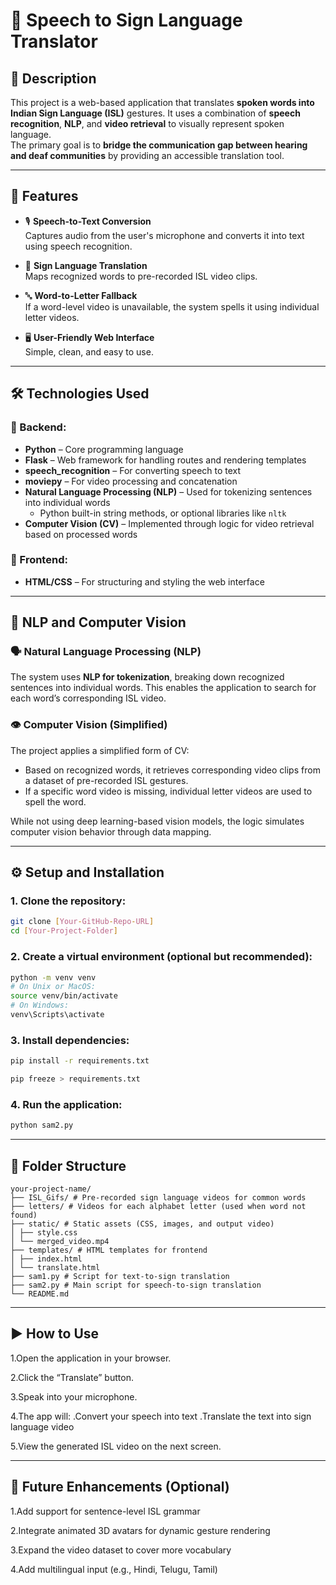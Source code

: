 # 💬 Speech to Sign Language Translator

## 📝 Description

This project is a web-based application that translates **spoken words into Indian Sign Language (ISL)** gestures. It uses a combination of **speech recognition**, **NLP**, and **video retrieval** to visually represent spoken language.  
The primary goal is to **bridge the communication gap between hearing and deaf communities** by providing an accessible translation tool.

---

## 🚀 Features

- 🎙️ **Speech-to-Text Conversion**  
  Captures audio from the user's microphone and converts it into text using speech recognition.

- 🧠 **Sign Language Translation**  
  Maps recognized words to pre-recorded ISL video clips.

- 🔤 **Word-to-Letter Fallback**  
  If a word-level video is unavailable, the system spells it using individual letter videos.

- 🖥️ **User-Friendly Web Interface**  
  Simple, clean, and easy to use.

---

## 🛠️ Technologies Used

### 🔧 Backend:
- **Python** – Core programming language
- **Flask** – Web framework for handling routes and rendering templates
- **speech_recognition** – For converting speech to text
- **moviepy** – For video processing and concatenation
- **Natural Language Processing (NLP)** – Used for tokenizing sentences into individual words
  - Python built-in string methods, or optional libraries like `nltk`
- **Computer Vision (CV)** – Implemented through logic for video retrieval based on processed words

### 🎨 Frontend:
- **HTML/CSS** – For structuring and styling the web interface

---

## 🧠 NLP and Computer Vision

### 🗣️ Natural Language Processing (NLP)
The system uses **NLP for tokenization**, breaking down recognized sentences into individual words. This enables the application to search for each word’s corresponding ISL video.

### 👁️ Computer Vision (Simplified)
The project applies a simplified form of CV:
- Based on recognized words, it retrieves corresponding video clips from a dataset of pre-recorded ISL gestures.
- If a specific word video is missing, individual letter videos are used to spell the word.

While not using deep learning-based vision models, the logic simulates computer vision behavior through data mapping.

---
## ⚙️ Setup and Installation

### 1. Clone the repository:
```bash
git clone [Your-GitHub-Repo-URL]
cd [Your-Project-Folder]
```
### 2. Create a virtual environment (optional but recommended):
```bash
python -m venv venv
# On Unix or MacOS:
source venv/bin/activate
# On Windows:
venv\Scripts\activate
```

### 3. Install dependencies:
```bash
pip install -r requirements.txt
```
```bash
pip freeze > requirements.txt
```

### 4. Run the application:
```bash
python sam2.py
```
---
## 📁 Folder Structure
```
your-project-name/
├── ISL_Gifs/ # Pre-recorded sign language videos for common words
├── letters/ # Videos for each alphabet letter (used when word not found)
├── static/ # Static assets (CSS, images, and output video)
│ ├── style.css
│ └── merged_video.mp4
├── templates/ # HTML templates for frontend
│ ├── index.html
│ └── translate.html
├── sam1.py # Script for text-to-sign translation
├── sam2.py # Main script for speech-to-sign translation
└── README.md
```
---
## ▶️ How to Use
1.Open the application in your browser.

2.Click the “Translate” button.

3.Speak into your microphone.

4.The app will:
    .Convert your speech into text
    .Translate the text into sign language video

5.View the generated ISL video on the next screen.

---

## 📌 Future Enhancements (Optional)

1.Add support for sentence-level ISL grammar

2.Integrate animated 3D avatars for dynamic gesture rendering

3.Expand the video dataset to cover more vocabulary

4.Add multilingual input (e.g., Hindi, Telugu, Tamil)



